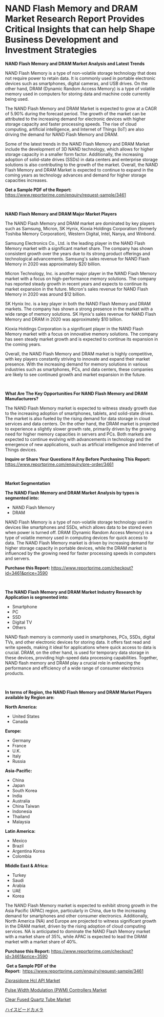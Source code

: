 <p><h1>NAND Flash Memory and DRAM Market Research Report Provides Critical Insights that can help Shape Business Development and Investment Strategies</h1></p><p><strong>NAND Flash Memory and DRAM Market Analysis and Latest Trends</strong></p>
<p><p>NAND Flash Memory is a type of non-volatile storage technology that does not require power to retain data. It is commonly used in portable electronic devices such as smartphones, digital cameras, and USB drives. On the other hand, DRAM (Dynamic Random Access Memory) is a type of volatile memory used in computers for storing data and machine code currently being used.</p><p>The NAND Flash Memory and DRAM Market is expected to grow at a CAGR of 5.90% during the forecast period. The growth of the market can be attributed to the increasing demand for electronic devices with higher storage capacity and faster processing speeds. The rise of cloud computing, artificial intelligence, and Internet of Things (IoT) are also driving the demand for NAND Flash Memory and DRAM.</p><p>Some of the latest trends in the NAND Flash Memory and DRAM Market include the development of 3D NAND technology, which allows for higher storage capacity in a smaller form factor. Additionally, the increasing adoption of solid-state drives (SSDs) in data centers and enterprise storage solutions is also contributing to the growth of the market. Overall, the NAND Flash Memory and DRAM Market is expected to continue to expand in the coming years as technology advances and demand for higher storage capacities increases.</p></p>
<p><strong>Get a Sample PDF of the Report:&nbsp;</strong> <a href="https://www.reportprime.com/enquiry/request-sample/3461">https://www.reportprime.com/enquiry/request-sample/3461</a></p>
<p>&nbsp;</p>
<p><strong>NAND Flash Memory and DRAM Major Market Players</strong></p>
<p><p>The NAND Flash Memory and DRAM market are dominated by key players such as Samsung, Micron, SK Hynix, Kioxia Holdings Corporation (formerly Toshiba Memory Corporation), Western Digital, Intel, Nanya, and Winbond.</p><p>Samsung Electronics Co., Ltd. is the leading player in the NAND Flash Memory market with a significant market share. The company has shown consistent growth over the years due to its strong product offerings and technological advancements. Samsung's sales revenue for NAND Flash Memory in 2020 was approximately $20 billion.</p><p>Micron Technology, Inc. is another major player in the NAND Flash Memory market with a focus on high-performance memory solutions. The company has reported steady growth in recent years and expects to continue its market expansion in the future. Micron's sales revenue for NAND Flash Memory in 2020 was around $12 billion.</p><p>SK Hynix Inc. is a key player in both the NAND Flash Memory and DRAM markets. The company has shown a strong presence in the market with a wide range of memory solutions. SK Hynix's sales revenue for NAND Flash Memory and DRAM in 2020 was approximately $10 billion.</p><p>Kioxia Holdings Corporation is a significant player in the NAND Flash Memory market with a focus on innovative memory solutions. The company has seen steady market growth and is expected to continue its expansion in the coming years.</p><p>Overall, the NAND Flash Memory and DRAM market is highly competitive, with key players constantly striving to innovate and expand their market presence. With the increasing demand for memory solutions in various industries such as smartphones, PCs, and data centers, these companies are likely to see continued growth and market expansion in the future.</p></p>
<p>&nbsp;</p>
<p><strong>What Are The Key Opportunities For NAND Flash Memory and DRAM Manufacturers?</strong></p>
<p><p>The NAND Flash Memory market is expected to witness steady growth due to the increasing adoption of smartphones, tablets, and solid-state drives. The market is also fueled by the rising demand for data storage in cloud services and data centers. On the other hand, the DRAM market is projected to experience a slightly slower growth rate, primarily driven by the growing need for higher memory capacities in servers and PCs. Both markets are expected to continue evolving with advancements in technology and the emergence of new applications, such as artificial intelligence and Internet of Things devices.</p></p>
<p><strong>Inquire or Share Your Questions If Any Before Purchasing This Report:</strong> <a href="https://www.reportprime.com/enquiry/pre-order/3461">https://www.reportprime.com/enquiry/pre-order/3461</a></p>
<p>&nbsp;</p>
<p><strong>Market Segmentation</strong></p>
<p><strong>The NAND Flash Memory and DRAM Market Analysis by types is segmented into:</strong></p>
<p><ul><li>NAND Flash Memory</li><li>DRAM</li></ul></p>
<p><p>NAND Flash Memory is a type of non-volatile storage technology used in devices like smartphones and SSDs, which allows data to be stored even when power is turned off. DRAM (Dynamic Random Access Memory) is a type of volatile memory used in computing devices for quick access to data. The NAND Flash Memory market is driven by increasing demand for higher storage capacity in portable devices, while the DRAM market is influenced by the growing need for faster processing speeds in computers and servers.</p></p>
<p><strong>Purchase this Report:&nbsp;</strong><a href="https://www.reportprime.com/checkout?id=3461&price=3590">https://www.reportprime.com/checkout?id=3461&price=3590</a></p>
<p>&nbsp;</p>
<p><strong>The NAND Flash Memory and DRAM Market Industry Research by Application is segmented into:</strong></p>
<p><ul><li>Smartphone</li><li>PC</li><li>SSD</li><li>Digital TV</li><li>Others</li></ul></p>
<p><p>NAND flash memory is commonly used in smartphones, PCs, SSDs, digital TVs, and other electronic devices for storing data. It offers fast read and write speeds, making it ideal for applications where quick access to data is crucial. DRAM, on the other hand, is used for temporary data storage in these devices, providing high-speed data processing capabilities. Together, NAND flash memory and DRAM play a crucial role in enhancing the performance and efficiency of a wide range of consumer electronics products.</p></p>
<p>&nbsp;</p>
<p><strong>In terms of Region, the NAND Flash Memory and DRAM Market Players available by Region are:</strong></p>
<p>
    <p> <strong> North America: </strong>
        <ul>
            <li>United States</li>
            <li>Canada</li>
        </ul>
        </p> 
    <p> <strong> Europe: </strong>
        <ul>
            <li>Germany</li>
            <li>France</li>
            <li>U.K.</li>
            <li>Italy</li>
            <li>Russia</li>
        </ul>
        </p> 
    <p> <strong> Asia-Pacific: </strong>
        <ul>
            <li>China</li>
            <li>Japan</li>
            <li>South Korea</li>
            <li>India</li>
            <li>Australia</li>
            <li>China Taiwan</li>
            <li>Indonesia</li>
            <li>Thailand</li>
            <li>Malaysia</li>
        </ul>
        </p> 
    <p> <strong> Latin America: </strong>
        <ul>
            <li>Mexico</li>
            <li>Brazil</li>
            <li>Argentina Korea</li>
            <li>Colombia</li>
        </ul>
        </p> 
    <p> <strong> Middle East & Africa: </strong>
        <ul>
            <li>Turkey</li>
            <li>Saudi</li>
            <li>Arabia</li>
            <li>UAE</li>
            <li>Korea</li>
        </ul>
    </p>
    </p>
<p><p>The NAND Flash Memory market is expected to exhibit strong growth in the Asia Pacific (APAC) region, particularly in China, due to the increasing demand for smartphones and other consumer electronics. Additionally, North America (NA) and Europe are projected to witness significant growth in the DRAM market, driven by the rising adoption of cloud computing services. NA is anticipated to dominate the NAND Flash Memory market with a market share of 35%, while APAC is expected to lead the DRAM market with a market share of 40%.</p></p>
<p><strong>Purchase this Report: </strong><a href="https://www.reportprime.com/checkout?id=3461&price=3590">https://www.reportprime.com/checkout?id=3461&price=3590</a></p>
<p>&nbsp;<strong>Get a Sample PDF of the Report:&nbsp;&nbsp;</strong><a href="https://www.reportprime.com/enquiry/request-sample/3461">https://www.reportprime.com/enquiry/request-sample/3461</a></p>
<p><strong></strong></p>
<p><p><a href="https://www.linkedin.com/pulse/global-ziprasidone-hcl-api-market-types-applications-major-7bifc?trackingId=1qqFVTlGLhI1oOpmi6pjTg%3D%3D">Ziprasidone Hcl API Market</a></p><p><a href="https://github.com/ChiragRP21/Market-Research-Report-List-4/blob/main/pulse-width-modulation-pwm-controllers-market.md">Pulse Width Modulation (PWM) Controllers Market</a></p><p><a href="https://www.linkedin.com/pulse/clear-fused-quartz-tube-market-size-reflecting-forecast-till-ewwzc?trackingId=a98pv3MmifVv5R%2B0BDpMzQ%3D%3D">Clear Fused Quartz Tube Market</a></p><p><a href="https://github.com/xemfu2379520/Market-Research-Report-List-1/blob/main/174806014366.md">ハイスピードカメラ</a></p></p>